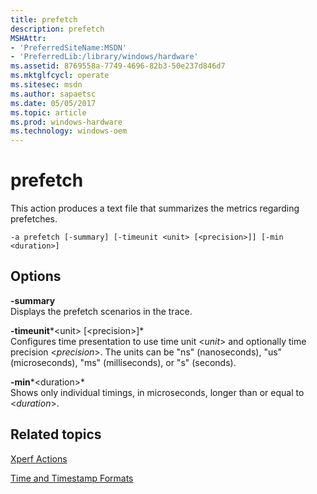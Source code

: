 ```yaml
---
title: prefetch
description: prefetch
MSHAttr:
- 'PreferredSiteName:MSDN'
- 'PreferredLib:/library/windows/hardware'
ms.assetid: 8769558a-7749-4696-82b3-50e237d846d7
ms.mktglfcycl: operate
ms.sitesec: msdn
ms.author: sapaetsc
ms.date: 05/05/2017
ms.topic: article
ms.prod: windows-hardware
ms.technology: windows-oem
---
```


# prefetch


This action produces a text file that summarizes the metrics regarding prefetches.

```
-a prefetch [-summary] [-timeunit <unit> [<precision>]] [-min <duration>]
```

## Options


<a href="" id="-summary"></a>**-summary**  
Displays the prefetch scenarios in the trace.

<a href="" id="-timeunit-unit----precision--"></a>**-timeunit***&lt;unit&gt; \[&lt;precision&gt;\]*  
Configures time presentation to use time unit &lt;*unit*&gt; and optionally time precision &lt;*precision*&gt;. The units can be "ns" (nanoseconds), "us" (microseconds), "ms" (milliseconds), or "s" (seconds).

<a href="" id="-min-duration-"></a>**-min***&lt;duration&gt;*  
Shows only individual timings, in microseconds, longer than or equal to &lt;*duration*&gt;.

## Related topics


[Xperf Actions](xperf-actions.md)

[Time and Timestamp Formats](time-and-timestamp-formats.md)

 

 







